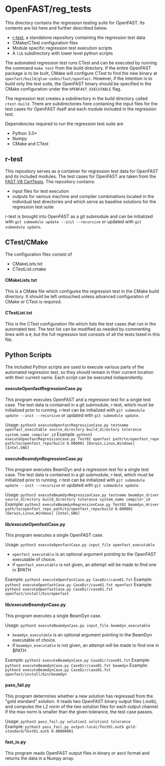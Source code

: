 # OpenFAST/reg_tests

This directory contains the regression testing suite for OpenFAST. Its contents are list here and further described below.
- [r-test](https://github.com/openfast/r-test), a standalone repository containing the regression test data
- CMake/CTest configuration files
- Module specific regression test execution scripts
- A `lib` subdirectory with lower level python scripts

The automated regression test runs CTest and can be executed by running the command `make test` from the build directory. If the entire OpenFAST package is to be built, CMake will configure CTest to find the new binary at `openfast/build/glue-codes/fast/openfast`. However, if the intention is to build only the test suite, the OpenFAST binary should be specified in the CMake configuration under the `OPENFAST_EXECUTABLE` flag.

The regression test creates a subdirectory in the build directory called `ctest-build`. There are subdirectories here containing the input files for the test cases for OpenFAST itself and each module included in the regression test.

Dependencies required to run the regression test suite are
- Python 3.0+
- Numpy
- CMake and CTest

## r-test
This repository serves as a container for regression test data for OpenFAST and its included modules. The test cases for OpenFAST are taken from the [FAST V8 CertTests](https://github.com/NWTC/FAST/tree/master/CertTest). The repository contains:
- input files for test execution
- outputs for various machine and compiler combinations located in the individual test directories and which serve as baseline solutions for the regression test suite

r-test is brought into OpenFAST as a git submodule and can be initialized with `git submodule update --init --recursive` or updated with `git submodule update`.

## CTest/CMake
The configuration files consist of
- CMakeLists.txt
- CTestList.cmake

#### CMakeLists.txt
This is a CMake file which configures the regression test in the CMake build directory. It should be left untouched unless advanced configuration of CMake or CTest is required.

#### CTestList.txt
This is the CTest configuration file which lists the test cases that run in the automated test. The test list can be modified as needed by commenting lines with a `#`, but the full regression test consists of all the tests listed in this file.

## Python Scripts
The included Python scripts are used to execute various parts of the automated regression test, so they should remain in their current location with their current name. Each script can be executed independently.

#### executeOpenfastRegressionCase.py
This program executes OpenFAST and a regression test for a single test case.
The test data is contained in a git submodule, r-test, which must be initialized
prior to running. r-test can be initialized with
`git submodule update --init --recursive` or updated with `git submodule update`.

Usage: `python3 executeOpenfastRegressionCase.py testname openfast_executable source_directory build_directory tolerance system_name compiler_id`
Example: `python3 executeOpenfastRegressionCase.py Test02 openfast path/to/openfast_repo path/to/openfast_repo/build 0.000001 [Darwin,Linux,Windows] [Intel,GNU]`

#### executeBeamdynRegressionCase.py
This program executes BeamDyn and a regression test for a single test case.
The test data is contained in a git submodule, r-test, which must be initialized
prior to running. r-test can be initialized with
`git submodule update --init --recursive` or updated with `git submodule update`.

Usage: `python3 executeBeamdynRegressionCase.py testname beamdyn_driver source_directory build_directory tolerance system_name compiler_id`
Example: `python3 executeBeamdynRegressionCase.py Test02 beamdyn_driver path/to/openfast_repo path/to/openfast_repo/build 0.000001 [Darwin,Linux,Windows] [Intel,GNU]`

#### lib/executeOpenfastCase.py
This program executes a single OpenFAST case.

Usage: `python3 executeOpenfastCase.py input_file openfast_executable`
- `openfast_executable` is an optional argument pointing to the OpenFAST executable of choice.
- if `openfast_executable` is not given, an attempt will be made to find one in $PATH

Example: `python3 executeOpenfastCase.py CaseDir/case01.fst`
Example: `python3 executeOpenfastCase.py CaseDir/case01.fst openfast`
Example: `python3 executeOpenfastCase.py CaseDir/case01.fst openfast/install/bin/openfast`

#### lib/executeBeamdynCase.py
This program executes a single BeamDyn case.

Usage: `python3 executeBeamdynCase.py input_file beamdyn_executable`
- `beamdyn_executable` is an optional argument pointing to the BeamDyn executable of choice.
- if `beamdyn_executable` is not given, an attempt will be made to find one in $PATH

Example: `python3 executeBeamdynCase.py CaseDir/case01.fst`
Example: `python3 executeBeamdynCase.py CaseDir/case01.fst beamdyn`
Example: `python3 executeBeamdynCase.py CaseDir/case01.fst openfast/install/bin/beamdyn`

#### pass_fail.py
This program determines whether a new solution has regressed from the "gold standard"
solution. It reads two OpenFAST binary output files (.outb), and computes the L2 norm
of the two solution files for each output channel. If the max norm is smaller than
the given tolerance, the test case passes.

Usage: `python3 pass_fail.py solution1 solution2 tolerance`  
Example: `python3 pass_fail.py output-local/Test01.outb gold-standard/Test01.outb 0.00000001`

#### fast_io.py
This program reads OpenFAST output files in binary or ascii format and returns the data in a Numpy array.
